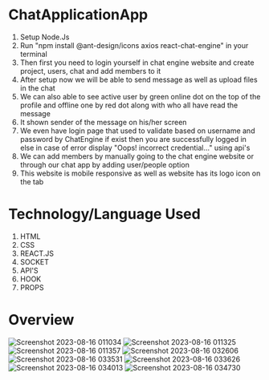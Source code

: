 # ChatApplicationApp

1) Setup Node.Js
2) Run "npm install @ant-design/icons axios react-chat-engine" in your terminal 
3) Then first you need to login yourself in chat engine website and create project, users, chat and add members to it
4) After setup now we will be able to send message as well as upload files in the chat
5) We can also able to see active user by green online dot on the top of the profile and offline one by red dot along with who all have read the message
6) It shown sender of the message on his/her screen
7) We even have login page that used to validate based on username and password by ChatEngine
   if exist then you are successfully logged in
   else in case of error display "Oops! incorrect credential..." using api's
8) We can add members by manually going to the chat engine website or through our chat app by adding user/people option
9) This website is mobile responsive as well as website has its logo icon on the tab

# Technology/Language Used
1) HTML
2) CSS
3) REACT.JS
4) SOCKET
5) API'S
6) HOOK
7) PROPS

# Overview
![Screenshot 2023-08-16 011034](https://github.com/garvita2003/Chat-Application-App/assets/102051676/58a65cc1-0655-44fc-9fea-332c964d9b0e)
![Screenshot 2023-08-16 011325](https://github.com/garvita2003/Chat-Application-App/assets/102051676/930dbe31-d03e-4c36-9c51-a7e0fd19b720)
![Screenshot 2023-08-16 011357](https://github.com/garvita2003/Chat-Application-App/assets/102051676/9cbe2fec-ed90-4043-be64-cca2ebe042fa)
![Screenshot 2023-08-16 032606](https://github.com/garvita2003/Chat-Application-App/assets/102051676/9b28a739-a8ec-4671-953e-c8735c281827)
![Screenshot 2023-08-16 033531](https://github.com/garvita2003/Chat-Application-App/assets/102051676/d87135e5-00b8-446d-8b8b-fd09df570f95)
![Screenshot 2023-08-16 033626](https://github.com/garvita2003/Chat-Application-App/assets/102051676/d49029b3-c8f6-46ec-a09e-71cd029e0246)
![Screenshot 2023-08-16 034013](https://github.com/garvita2003/Chat-Application-App/assets/102051676/27024a28-ea91-4bd5-ab95-b5735c1a164c)
![Screenshot 2023-08-16 034730](https://github.com/garvita2003/Chat-Application-App/assets/102051676/e7f8233f-5bcb-4d5e-8584-ea7ca341ef8f)
